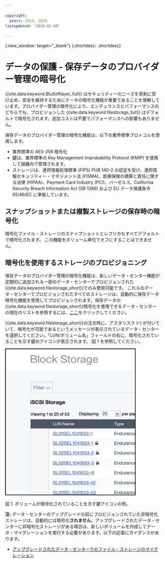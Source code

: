 ```yaml
---

copyright:
  years: 2014, 2018
lastupdated: "2018-02-08"

---
```

{:new_window: target="_blank"}
{:shortdesc: .shortdesc}

# データの保護 - 保存データのプロバイダー管理の暗号化 

{{site.data.keyword.BluSoftlayer_full}} はセキュリティーのニーズを真剣に受け止め、安全を維持するためにデータの暗号化機能が重要であることを理解しています。プロバイダー管理の暗号化により、エンデュランスとパフォーマンスのどちらでも、プロビジョンした {{site.data.keyword.filestorage_full}} はデフォルトで暗号化されます。追加コストは不要でパフォーマンスへの影響もありません。

保存データのプロバイダー管理の暗号化機能は、以下の業界標準プロトコルを使用します。

* 業界標準の AES-256 暗号化
* 鍵は、業界標準の Key Management Improbability Protocol (KMIP) を使用して組織内で管理されます。
* ストレージは、連邦情報処理標準 (FIPS) PUB 140-2 の認定を受け、連邦情報セキュリティー・マネジメント法 (FISMA)、医療保険の積算と責任に関する法律 (HIPAA)、Payment Card Industry (PCI)、バーゼル II、California Security Breach Information Act (SB 1386) および EU データ保護条令 95/46/EC に準拠しています。

## スナップショットまたは複製ストレージの保存時の暗号化  

暗号化ファイル・ストレージのスナップショットとレプリカもすべてデフォルトで暗号化されます。 この機能をボリューム単位でオフにすることはできません。

## 暗号化を使用するストレージのプロビジョニング

保存データのプロバイダー管理の暗号化機能は、新しいデータ・センター機能が定期的に追加される一部のデータ・センターでプロビジョンされた{{site.data.keyword.filestorage_short}}でのみ使用可能です。
これらのデータ・センターでプロビジョンされたすべてのストレージは、自動的に保存データ暗号化機能を使用してプロビジョンされます。保存データの{{site.data.keyword.filestorage_short}}暗号化を使用できるデータ・センターの現在のリストを参照するには、[ここ](new-ibm-block-and-file-storage-location-and-features.html)をクリックしてください。


{{site.data.keyword.filestorage_short}}の注文時に、アスタリスク (`*`) が付いていて、暗号化が可能であるというメッセージが表示されているデータ・センターを選択してください。「LUN/ボリューム名」フィールドの右に、暗号化されていることを示す鍵のアイコンが表示されます。 図 1 を参照してください。

![LUN が暗号化されていることを示す鍵アイコン](/images/encryptedstorage.png)
<caption>図 1. ボリュームが暗号化されていることを示す鍵アイコンの例。</caption>



**注:** データ・センターのアップグレードの前にプロビジョンされていた非暗号化ストレージは、自動的には暗号化**されません**。アップグレードされたデータ・センターに非暗号化ストレージがある場合は、新しいボリュームを作成してデータ・マイグレーションを実行する必要があります。以下の記事にガイダンスがあります。

* [アップグレードされたデータ・センターでのファイル・ストレージのマイグレーション](migrate-file-storage-encrypted-file-storage.html)
